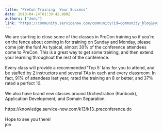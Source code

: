 ```yaml
---
title: "PreCon Training  Your Success"
date: 2013-04-24T01:39:42.000Z
authors: ["JonL"]
link: "https://community.servicenow.com/community?id=community_blog&sys_id=989caae1dbd0dbc01dcaf3231f9619f2"
---
```

<p>We are starting to close some of the classes in PreCon training so if you're on the fence about coming in for training on Sunday and Monday, please come join the fun! As typical, almost 30% of the conference attendees come to PreCon. This is a great way to get some training, and then extend your learning throughout the rest of the conference. <br /><br />Every class will provide a recommended 'Top 5' labs for you to attend, and be staffed by 2 instructors and several TAs in each and every classroom. In fact, 91% of attendees last year, rated the training an 8 or better, and 37% rated a perfect 10.<br /><br />We also have brand new classes around Orchestration (Runbook), Application Development, and Domain Separation. <br /><br />https://knowledge.service-now.com/k13/k13_preconference.do<br /><br />Hope to see you there!<br />jon</p>